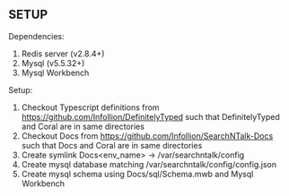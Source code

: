 SETUP
-----
Dependencies:
1.  Redis server (v2.8.4+)
2.  Mysql (v5.5.32+)
3.  Mysql Workbench

Setup:
1. Checkout Typescript definitions from https://github.com/Infollion/DefinitelyTyped such that DefinitelyTyped and Coral are in same directories
2. Checkout Docs from https://github.com/Infollion/SearchNTalk-Docs such that Docs and Coral are in same directories
3. Create symlink Docs\<env_name> -> /var/searchntalk/config
4. Create mysql database matching /var/searchntalk/config/config.json
5. Create mysql schema using Docs/sql/Schema.mwb and Mysql Workbench
